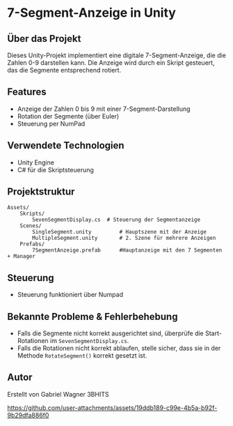 # 7-Segment-Anzeige in Unity

## Über das Projekt
Dieses Unity-Projekt implementiert eine digitale 7-Segment-Anzeige, die die Zahlen 0-9 darstellen kann. Die Anzeige wird durch ein Skript gesteuert, das die Segmente entsprechend rotiert.

## Features
- Anzeige der Zahlen 0 bis 9 mit einer 7-Segment-Darstellung
- Rotation der Segmente (über Euler)
- Steuerung per NumPad

## Verwendete Technologien
- Unity Engine
- C# für die Skriptsteuerung

## Projektstruktur
```
Assets/
    Skripts/
        SevenSegmentDisplay.cs  # Steuerung der Segmentanzeige
    Scenes/
        SingleSegment.unity         # Hauptszene mit der Anzeige
		MultipleSegment.unity		# 2. Szene für mehrere Anzeigen
	Prefabs/
		7SegmentAnzeige.prefab		#Hauptanzeige mit den 7 Segmenten + Manager
```

## Steuerung
- Steuerung funktioniert über Numpad

## Bekannte Probleme & Fehlerbehebung
- Falls die Segmente nicht korrekt ausgerichtet sind, überprüfe die Start-Rotationen im `SevenSegmentDisplay.cs`.
- Falls die Rotationen nicht korrekt ablaufen, stelle sicher, dass sie in der Methode `RotateSegment()` korrekt gesetzt ist.

## Autor
Erstellt von Gabriel Wagner 3BHITS

https://github.com/user-attachments/assets/19ddb189-c99e-4b5a-b92f-9b29dfa886f0
